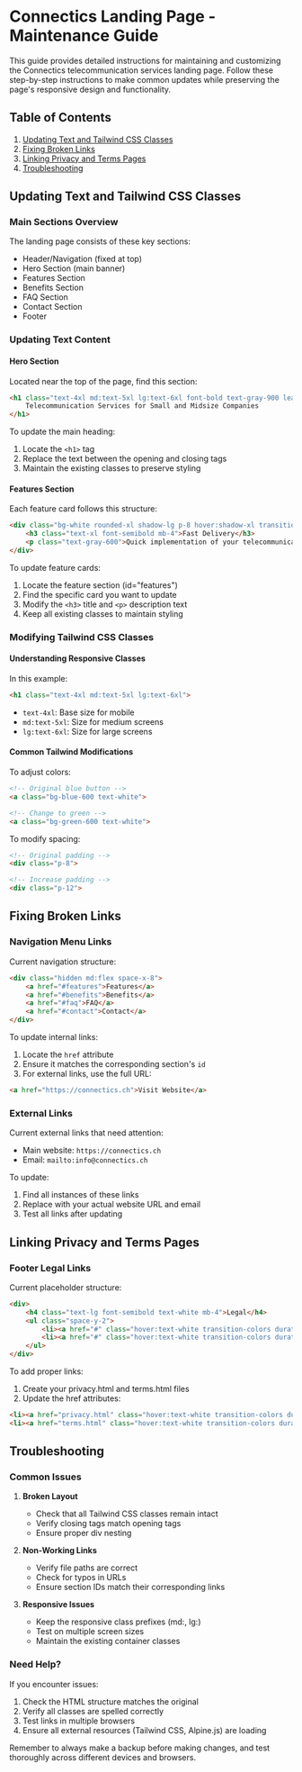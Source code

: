 # Connectics Landing Page - Maintenance Guide

This guide provides detailed instructions for maintaining and customizing the Connectics telecommunication services landing page. Follow these step-by-step instructions to make common updates while preserving the page's responsive design and functionality.

## Table of Contents
1. [Updating Text and Tailwind CSS Classes](#updating-text-and-tailwind-css-classes)
2. [Fixing Broken Links](#fixing-broken-links)
3. [Linking Privacy and Terms Pages](#linking-privacy-and-terms-pages)
4. [Troubleshooting](#troubleshooting)

## Updating Text and Tailwind CSS Classes

### Main Sections Overview
The landing page consists of these key sections:
- Header/Navigation (fixed at top)
- Hero Section (main banner)
- Features Section
- Benefits Section
- FAQ Section
- Contact Section
- Footer

### Updating Text Content

#### Hero Section
Located near the top of the page, find this section:
```html
<h1 class="text-4xl md:text-5xl lg:text-6xl font-bold text-gray-900 leading-tight mb-6">
    Telecommunication Services for Small and Midsize Companies
</h1>
```
To update the main heading:
1. Locate the `<h1>` tag
2. Replace the text between the opening and closing tags
3. Maintain the existing classes to preserve styling

#### Features Section
Each feature card follows this structure:
```html
<div class="bg-white rounded-xl shadow-lg p-8 hover:shadow-xl transition-shadow duration-300">
    <h3 class="text-xl font-semibold mb-4">Fast Delivery</h3>
    <p class="text-gray-600">Quick implementation of your telecommunication solutions...</p>
</div>
```
To update feature cards:
1. Locate the feature section (id="features")
2. Find the specific card you want to update
3. Modify the `<h3>` title and `<p>` description text
4. Keep all existing classes to maintain styling

### Modifying Tailwind CSS Classes

#### Understanding Responsive Classes
In this example:
```html
<h1 class="text-4xl md:text-5xl lg:text-6xl">
```
- `text-4xl`: Base size for mobile
- `md:text-5xl`: Size for medium screens
- `lg:text-6xl`: Size for large screens

#### Common Tailwind Modifications

To adjust colors:
```html
<!-- Original blue button -->
<a class="bg-blue-600 text-white">

<!-- Change to green -->
<a class="bg-green-600 text-white">
```

To modify spacing:
```html
<!-- Original padding -->
<div class="p-8">

<!-- Increase padding -->
<div class="p-12">
```

## Fixing Broken Links

### Navigation Menu Links
Current navigation structure:
```html
<div class="hidden md:flex space-x-8">
    <a href="#features">Features</a>
    <a href="#benefits">Benefits</a>
    <a href="#faq">FAQ</a>
    <a href="#contact">Contact</a>
</div>
```

To update internal links:
1. Locate the `href` attribute
2. Ensure it matches the corresponding section's `id`
3. For external links, use the full URL:
```html
<a href="https://connectics.ch">Visit Website</a>
```

### External Links
Current external links that need attention:
- Main website: `https://connectics.ch`
- Email: `mailto:info@connectics.ch`

To update:
1. Find all instances of these links
2. Replace with your actual website URL and email
3. Test all links after updating

## Linking Privacy and Terms Pages

### Footer Legal Links
Current placeholder structure:
```html
<div>
    <h4 class="text-lg font-semibold text-white mb-4">Legal</h4>
    <ul class="space-y-2">
        <li><a href="#" class="hover:text-white transition-colors duration-300">Privacy Policy</a></li>
        <li><a href="#" class="hover:text-white transition-colors duration-300">Terms of Service</a></li>
    </ul>
</div>
```

To add proper links:
1. Create your privacy.html and terms.html files
2. Update the href attributes:
```html
<li><a href="privacy.html" class="hover:text-white transition-colors duration-300">Privacy Policy</a></li>
<li><a href="terms.html" class="hover:text-white transition-colors duration-300">Terms of Service</a></li>
```

## Troubleshooting

### Common Issues

1. **Broken Layout**
   - Check that all Tailwind CSS classes remain intact
   - Verify closing tags match opening tags
   - Ensure proper div nesting

2. **Non-Working Links**
   - Verify file paths are correct
   - Check for typos in URLs
   - Ensure section IDs match their corresponding links

3. **Responsive Issues**
   - Keep the responsive class prefixes (md:, lg:)
   - Test on multiple screen sizes
   - Maintain the existing container classes

### Need Help?
If you encounter issues:
1. Check the HTML structure matches the original
2. Verify all classes are spelled correctly
3. Test links in multiple browsers
4. Ensure all external resources (Tailwind CSS, Alpine.js) are loading

Remember to always make a backup before making changes, and test thoroughly across different devices and browsers.